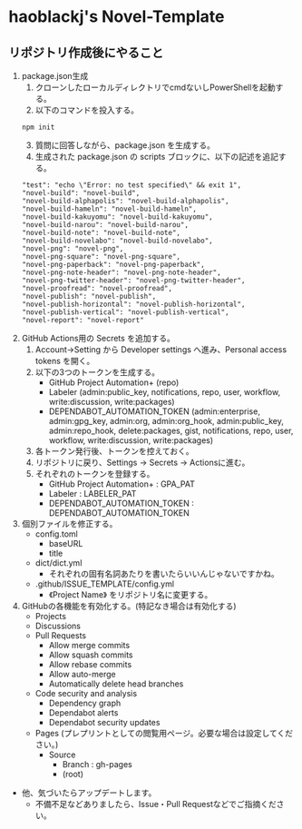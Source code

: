 # haoblackj's Novel-Template
## リポジトリ作成後にやること
1.  package.json生成
    1.  クローンしたローカルディレクトリでcmdないしPowerShellを起動する。
    2.  以下のコマンドを投入する。
    ~~~cmd:generate package.json
    npm init
    ~~~
    3.  質問に回答しながら、package.json を生成する。
    4.  生成された package.json の scripts ブロックに、以下の記述を追記する。
    ~~~npm:Append package.json > scripts
    "test": "echo \"Error: no test specified\" && exit 1",
    "novel-build": "novel-build",
    "novel-build-alphapolis": "novel-build-alphapolis",
    "novel-build-hameln": "novel-build-hameln",
    "novel-build-kakuyomu": "novel-build-kakuyomu",
    "novel-build-narou": "novel-build-narou",
    "novel-build-note": "novel-build-note",
    "novel-build-novelabo": "novel-build-novelabo",
    "novel-png": "novel-png",
    "novel-png-square": "novel-png-square",
    "novel-png-paperback": "novel-png-paperback",
    "novel-png-note-header": "novel-png-note-header",
    "novel-png-twitter-header": "novel-png-twitter-header",
    "novel-proofread": "novel-proofread",
    "novel-publish": "novel-publish",
    "novel-publish-horizontal": "novel-publish-horizontal",
    "novel-publish-vertical": "novel-publish-vertical",
    "novel-report": "novel-report"
    ~~~
2.  GitHub Actions用の Secrets を追加する。
    1.  Account→Setting から Developer settings へ進み、Personal access tokens を開く。
    2.  以下の3つのトークンを生成する。
        - GitHub Project Automation+ (repo)
        - Labeler (admin:public_key, notifications, repo, user, workflow, write:discussion, write:packages)
        - DEPENDABOT_AUTOMATION_TOKEN (admin:enterprise, admin:gpg_key, admin:org, admin:org_hook, admin:public_key, admin:repo_hook, delete:packages, gist, notifications, repo, user, workflow, write:discussion, write:packages)
    3.  各トークン発行後、トークンを控えておく。
    4.  リポジトリに戻り、Settings → Secrets → Actionsに進む。
    5.  それぞれのトークンを登録する。
        - GitHub Project Automation+ : GPA_PAT
        - Labeler : LABELER_PAT
        - DEPENDABOT_AUTOMATION_TOKEN : DEPENDABOT_AUTOMATION_TOKEN
3.  個別ファイルを修正する。
    - config.toml
        - baseURL
        - title
    - dict/dict.yml
        - それぞれの固有名詞あたりを書いたらいいんじゃないですかね。
    - .github/ISSUE_TEMPLATE/config.yml
        - 《Project Name》 をリポジトリ名に変更する。
4.  GitHubの各機能を有効化する。(特記なき場合は有効化する)
    - Projects
    - Discussions
    - Pull Requests
        - Allow merge commits
        - Allow squash commits
        - Allow rebase commits
        - Allow auto-merge
        - Automatically delete head branches
    - Code security and analysis
        - Dependency graph
        - Dependabot alerts
        - Dependabot security updates
    - Pages (プレプリントとしての閲覧用ページ。必要な場合は設定してください。)
        - Source
            - Branch : gh-pages
            - (root)



-  他、気づいたらアップデートします。
    - 不備不足などありましたら、Issue・Pull Requestなどでご指摘ください。